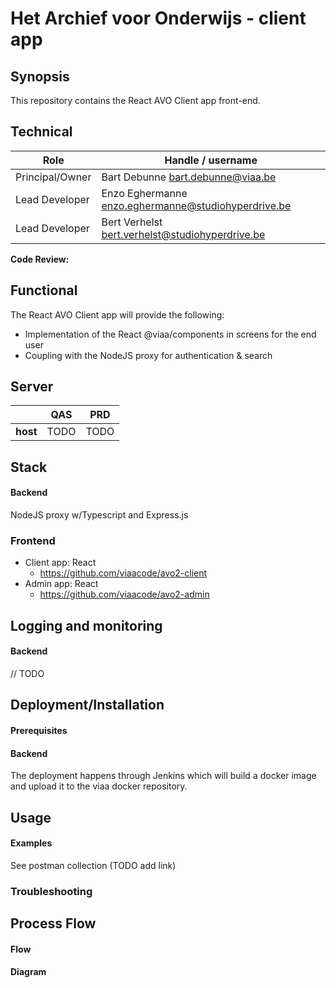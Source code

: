 # Het Archief voor Onderwijs - client app

## Synopsis

This repository contains the React AVO Client app front-end.

## Technical

|Role              | Handle / username|
| -------------    |--------------| 
|Principal/Owner   | Bart Debunne <bart.debunne@viaa.be>  | 
|Lead Developer    | Enzo Eghermanne <enzo.eghermanne@studiohyperdrive.be> |
|Lead Developer    | Bert Verhelst <bert.verhelst@studiohyperdrive.be> |

**Code Review:**

## Functional

The React AVO Client app will provide the following:
* Implementation of the React @viaa/components in screens for the end user
* Coupling with the NodeJS proxy for authentication & search

## Server

|               | QAS           | PRD      |
| ------------- |:-------------:| :-----:  |
| **host**      | TODO          | TODO     |

## Stack

#### Backend

NodeJS proxy w/Typescript and Express.js

### Frontend

* Client app: React
    * https://github.com/viaacode/avo2-client
* Admin app: React
    * https://github.com/viaacode/avo2-admin

## Logging and monitoring

#### Backend

// TODO

## Deployment/Installation

#### Prerequisites

#### Backend

The deployment happens through Jenkins which will build a docker image and upload it to the viaa docker repository.

## Usage

#### Examples

See postman collection (TODO add link)

### Troubleshooting

## Process Flow

#### Flow

#### Diagram